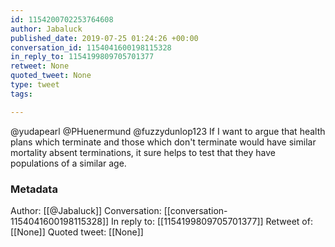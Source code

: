 ```yaml
---
id: 1154200702253764608
author: Jabaluck
published_date: 2019-07-25 01:24:26 +00:00
conversation_id: 1154041600198115328
in_reply_to: 1154199809705701377
retweet: None
quoted_tweet: None
type: tweet
tags:

---
```


@yudapearl @PHuenermund @fuzzydunlop123 If I want to argue that health plans which terminate and those which don't terminate would have similar mortality absent terminations, it sure helps to test that they have populations of a similar age.

### Metadata

Author: [[@Jabaluck]]
Conversation: [[conversation-1154041600198115328]]
In reply to: [[1154199809705701377]]
Retweet of: [[None]]
Quoted tweet: [[None]]
